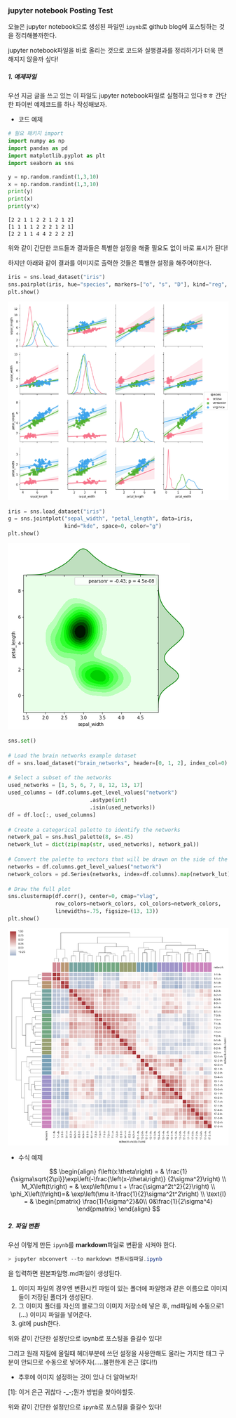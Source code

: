 
### jupyter notebook Posting Test

오늘은 jupyter notebook으로 생성된 파일인 `ipynb`로 github blog에 포스팅하는 것을 정리해볼까한다.

jupyter notebook파일을 바로 올리는 것으로 코드와 실행결과를 정리하기가 더욱 편해지지 않을까 싶다!




##### 1. 예제파일

우선 지금 글을 쓰고 있는 이 파일도 jupyter notebook파일로 실험하고 있다ㅎㅎ
간단한 파이썬 예제코드를 하나 작성해보자.


- 코드 예제


```python
# 필요 패키지 import
import numpy as np
import pandas as pd
import matplotlib.pyplot as plt
import seaborn as sns
```


```python
y = np.random.randint(1,3,10)
x = np.random.randint(1,3,10)
print(y)
print(x)
print(y*x)
```

    [2 2 1 1 2 2 1 2 1 2]
    [1 1 1 1 2 2 2 1 2 1]
    [2 2 1 1 4 4 2 2 2 2]


위와 같이 간단한 코드들과 결과들은 특별한 설정을 해줄 필요도 없이 바로 표시가 된다!

하지만 아래와 같이 결과를 이미지로 출력한 것들은 특별한 설정을 해주어야한다.


```python
iris = sns.load_dataset("iris")
sns.pairplot(iris, hue="species", markers=["o", "s", "D"], kind="reg", diag_kind="kde", palette="husl")
plt.show()
```


![png](2017-12-29-posting-with-jupyter-notebook_files/2017-12-29-posting-with-jupyter-notebook_6_0.png)



```python
iris = sns.load_dataset("iris")
g = sns.jointplot("sepal_width", "petal_length", data=iris,
                  kind="kde", space=0, color="g")
plt.show()
```


![png](2017-12-29-posting-with-jupyter-notebook_files/2017-12-29-posting-with-jupyter-notebook_7_0.png)



```python
sns.set()

# Load the brain networks example dataset
df = sns.load_dataset("brain_networks", header=[0, 1, 2], index_col=0)

# Select a subset of the networks
used_networks = [1, 5, 6, 7, 8, 12, 13, 17]
used_columns = (df.columns.get_level_values("network")
                          .astype(int)
                          .isin(used_networks))
df = df.loc[:, used_columns]

# Create a categorical palette to identify the networks
network_pal = sns.husl_palette(8, s=.45)
network_lut = dict(zip(map(str, used_networks), network_pal))

# Convert the palette to vectors that will be drawn on the side of the matrix
networks = df.columns.get_level_values("network")
network_colors = pd.Series(networks, index=df.columns).map(network_lut)

# Draw the full plot
sns.clustermap(df.corr(), center=0, cmap="vlag",
               row_colors=network_colors, col_colors=network_colors,
               linewidths=.75, figsize=(13, 13))
plt.show()
```


![png](2017-12-29-posting-with-jupyter-notebook_files/2017-12-29-posting-with-jupyter-notebook_8_0.png)


- 수식 예제

$$
\begin{align}
    f\left(x:\theta\right) = & \frac{1}{\sigma\sqrt{2\pi}}\exp\left(-\frac{\left(x-\theta\right)} {2\sigma^2}\right) \\
    M_X\left(t\right) = & \exp\left(\mu t + \frac{\sigma^2t^2}{2}\right) \\
    \phi_X\left(t\right)=& \exp\left(\mu it-\frac{1}{2}\sigma^2t^2\right) \\
    \text{I} = & \begin{pmatrix}
                    \frac{1}{\sigma^2}&0\\
                    0&\frac{1}{2\sigma^4}
                  \end{pmatrix}
\end{align} 
$$


##### 2. 파일 변환
우선 이렇게 만든 `ipynb`를 **markdown**파일로 변환을 시켜야 한다.

```powershell
> jupyter nbconvert --to markdown 변환시킬파일.ipynb
```



을 입력하면 원본파일명.md파일이 생성된다.

1. 이미지 파일의 경우엔 변환시킨 파일이 있는 폴더에 파일명과 같은 이름으로 이미지들이 저장된 폴더가 생성된다.
2. 그 이미지 폴더를 자신의 블로그의 이미지 저장소에 넣은 후, md파일에 수동으로1 (...) 이미지 파일을 넣어준다.
3. git에 push한다.



위와 같이 간단한 설정만으로 ipynb로 포스팅을 즐길수 있다!

그리고 원래 지킬에 올릴때 헤더부분에 쓰던 설정을 사용안해도 올라는 가지만 태그 구분이 안되므로 수동으로 넣어주자(.....불편한게 은근 많다!!)



- 추후에 이미지 설정하는 것이 있나 더 알아보자!



[1]: 이거 은근 귀찮다 -_-;뭔가 방법을 찾아야할듯.


위와 같이 간단한 설정만으로 `ipynb`로 포스팅을 즐길수 있다!
